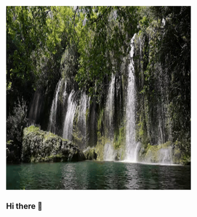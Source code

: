 <div align="center">
  <img src="assets/title.gif" alt="title" width=100% height="500">
</div>

<script>
    var audio = new Audio('https://github.com/user/project/blob/main/audio/sound.mp3?raw=true');
    audio.play();
</script>

## Hi there 👋


<!--
**WaterMelon-source/waterMelon-source** is a ✨ _special_ ✨ repository because its `README.md` (this file) appears on your GitHub profile.

Here are some ideas to get you started:

- 🔭 I’m currently working on ...
- 🌱 I’m currently learning ...
- 👯 I’m looking to collaborate on ...
- 🤔 I’m looking for help with ...
- 💬 Ask me about ...
- 📫 How to reach me: ...
- 😄 Pronouns: ...
- ⚡ Fun fact: ...
-->
